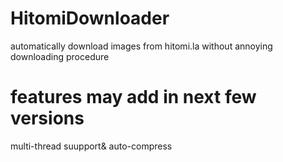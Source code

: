 # HitomiDownloader
automatically download images from hitomi.la without annoying downloading procedure
# features may add in next few versions
multi-thread suupport&
auto-compress
